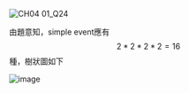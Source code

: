 
![CH04 01_Q24](https://github.com/user-attachments/assets/90f6d4d0-7ac9-4c32-bd20-f1d18de4cf50)



由題意知，simple event應有 $$2*2*2*2=16$$ 種，樹狀圖如下

![image](https://github.com/user-attachments/assets/c958eb23-39b2-4f4b-9e08-99a8bdfeae40)

